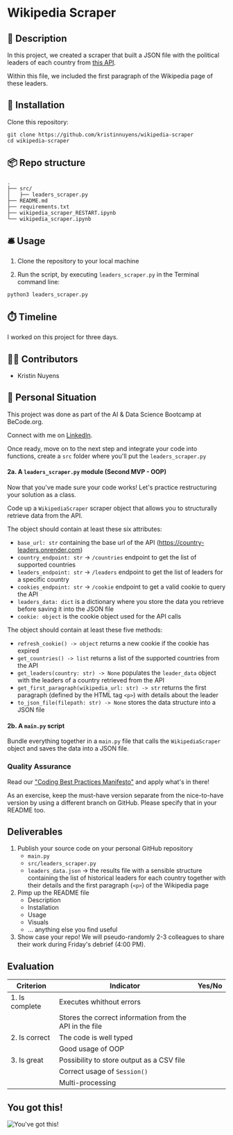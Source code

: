 # Wikipedia Scraper

## 🏢 Description

In this project, we created a scraper that built a JSON file with the political leaders of each country from [this API](https://country-leaders.onrender.com/docs).

Within this file, we included the first paragraph of the Wikipedia page of these leaders.

## 🧩 Installation

Clone this repository:

```
git clone https://github.com/kristinnuyens/wikipedia-scraper
cd wikipedia-scraper
```

## 📦 Repo structure

```
.
├── src/
│   ├── leaders_scraper.py
├── README.md
├── requirements.txt
├── wikipedia_scraper_RESTART.ipynb
└── wikipedia_scraper.ipynb
```
## 🛎️ Usage

1. Clone the repository to your local machine

2. Run the script, by executing `leaders_scraper.py` in the Terminal command line:

```
python3 leaders_scraper.py
```
## ⏱️ Timeline

I worked on this project for three days.

## 👩‍💻 Contributors

- Kristin Nuyens

## 📌 Personal Situation
This project was done as part of the AI & Data Science Bootcamp at BeCode.org.

Connect with me on [LinkedIn](https://www.linkedin.com/in/kristinnuyens/).


Once ready, move on to the next step and integrate your code into functions, create a `src` folder where you'll put the `leaders_scraper.py` 

#### 2a. A `leaders_scraper.py` module (Second MVP - OOP)

Now that you've made sure your code works! Let's practice restructuring your solution as a class.

Code up a `WikipediaScraper` scraper object that allows you to structurally retrieve data from the API.

The object should contain at least these six attributes: 
- `base_url: str` containing the base url of the API (https://country-leaders.onrender.com)
- `country_endpoint: str` → `/countries` endpoint to get the list of supported countries
- `leaders_endpoint: str` → `/leaders` endpoint to get the list of leaders for a specific country
- `cookies_endpoint: str` → `/cookie` endpoint to get a valid cookie to query the API
- `leaders_data: dict` is a dictionary where you store the data you retrieve before saving it into the JSON file
- `cookie: object` is the cookie object used for the API calls

The object should contain at least these five methods:
- `refresh_cookie() -> object` returns a new cookie if the cookie has expired
- `get_countries() -> list` returns a list of the supported countries from the API
- `get_leaders(country: str) -> None` populates the `leader_data` object with the leaders of a country retrieved from the API
- `get_first_paragraph(wikipedia_url: str) -> str` returns the first paragraph (defined by the HTML tag `<p>`) with details about the leader
- `to_json_file(filepath: str) -> None` stores the data structure into a JSON file

#### 2b. A `main.py` script

Bundle everything together in a `main.py` file that calls the `WikipediaScraper` object and saves the data into a JSON file.

### Quality Assurance

Read our ["Coding Best Practices Manifesto"](../../guidelines/PythonCodingBestPractices/coding-best-practices-manifesto.ipynb) and apply what's in there!

As an exercise, keep the must-have version separate from the nice-to-have version by using a different branch on GitHub. Please specify that in your README too.


## Deliverables

1. Publish your source code on your personal GitHub repository
    - `main.py`
    - `src/leaders_scraper.py`
    - `leaders_data.json` → the results file with a sensible structure containing the list of historical leaders for each country together with their details and the first paragraph (`<p>`) of the Wikipedia page
2. Pimp up the README file
   - Description
   - Installation
   - Usage
   - Visuals
   - ... anything else you find useful
3. Show case your repo! We will pseudo-randomly 2-3 colleagues to share their work during Friday's debrief (4:00 PM).

## Evaluation

| Criterion      | Indicator                                                    | Yes/No |
| -------------- | ------------------------------------------------------------ | ------ |
| 1. Is complete | Executes whithout errors                                     |        |
|                | Stores the correct information from the API in the file      |        |
| 2. Is correct  | The code is well typed                                       |        |
|                | Good usage of OOP                                            |        |
| 3. Is great    | Possibility to store output as a CSV file                    |        |
|                | Correct usage of `Session()`                                 |        |
|                | Multi-processing                                             |        |

## You got this!

![You've got this!](https://media.tenor.com/Y56BShm-6V0AAAAi/wikipedia-wikipedian.gif)